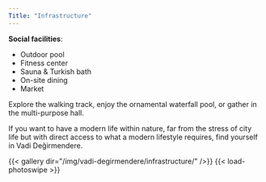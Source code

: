 ```yaml
---
Title: "Infrastructure"
---
```

**Social facilities**:

 - Outdoor pool
 - Fitness center
 - Sauna & Turkish bath
 - On-site dining
 - Market

Explore the walking track, enjoy the ornamental waterfall pool, or gather in the multi-purpose hall.

If you want to have a modern life within nature, far from the stress of city life but
with direct access to what a modern lifestyle requires, find yourself in Vadi Değirmendere.

{{< gallery dir="/img/vadi-degirmendere/infrastructure/" />}}
{{< load-photoswipe >}}
